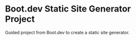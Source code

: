 # Boot.dev Static Site Generator Project

Guided project from Boot.dev to create a static site generator.
